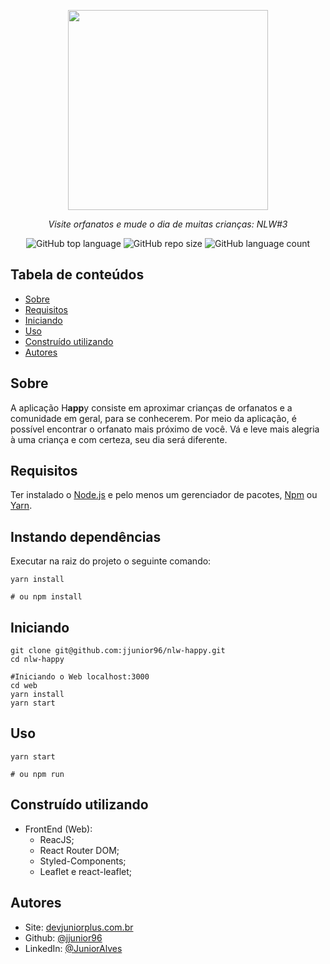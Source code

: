 <p align="center">
<img src="https://user-images.githubusercontent.com/47749249/95790689-423ff100-0cb6-11eb-817c-f6a78e47d0e8.png" width="320px"/>
<p align="center"><i>Visite orfanatos e mude o dia de muitas crianças: NLW#3</i></p>
</p>
<p align="center">
<img alt="GitHub top language" src="https://img.shields.io/github/languages/top/igorsteixeira94/happy?color=%2314C3D6">
<img alt="GitHub repo size" src="https://img.shields.io/github/repo-size/igorsteixeira94/happy?color=%2314C3D6&logoColor=%23FFD666" />
<img alt="GitHub language count" src="https://img.shields.io/github/languages/count/igorsteixeira94/happy?color=%2314C3D6">
</p>

## Tabela de conteúdos

- [Sobre](#about)
- [Requisitos](#requisitos)
- [Iniciando](#iniciando)
- [Uso](#usage)
- [Construído utilizando](#built_using)
- [Autores](#autores)

## Sobre <a name = "sobre" ></a>

A aplicação H**app**y consiste em aproximar crianças de orfanatos e a comunidade em geral, para se conhecerem. Por meio da aplicação, é possível encontrar o orfanato mais próximo de você. Vá e leve mais alegria à uma criança e com certeza, seu dia será diferente.

## Requisitos <a name = "requisitos" ></a>

Ter instalado o [Node.js](https://nodejs.org/en/) e pelo menos um gerenciador de pacotes, [Npm](https://www.npmjs.com/) ou [Yarn](https://yarnpkg.com/).

## Instando dependências

Executar na raiz do projeto o seguinte comando:

```shell
yarn install

# ou npm install
```

## Iniciando <a name = "iniciando"></a>

```shell
git clone git@github.com:jjunior96/nlw-happy.git
cd nlw-happy

#Iniciando o Web localhost:3000
cd web
yarn install
yarn start
```

## Uso

```shell
yarn start

# ou npm run
```

## Construído utilizando <a name = "built_using"></a>

- FrontEnd (Web):
  - ReacJS;
  - React Router DOM;
  - Styled-Components;
  - Leaflet e react-leaflet;

## Autores <a name = "autores"></a>

- Site: [devjuniorplus.com.br](https://devjuniorplus.com.br/)
- Github: [@jjunior96](https://github.com/jjunior96)
- LinkedIn: [@JuniorAlves](https://www.linkedin.com/in/junior-alves-b66a10127)
